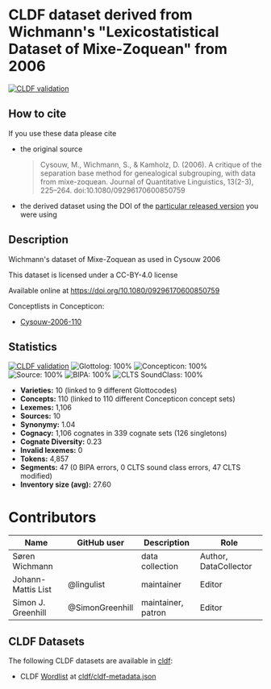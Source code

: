 # CLDF dataset derived from Wichmann's "Lexicostatistical Dataset of Mixe-Zoquean" from 2006

[![CLDF validation](https://github.com/lexibank/wichmannmixezoquean/workflows/CLDF-validation/badge.svg)](https://github.com/lexibank/wichmannmixezoquean/actions?query=workflow%3ACLDF-validation)

## How to cite

If you use these data please cite
- the original source
  > Cysouw, M., Wichmann, S., & Kamholz, D. (2006). A critique of the separation base method for genealogical subgrouping, with data from mixe-zoquean. Journal of Quantitative Linguistics, 13(2-3), 225–264. doi:10.1080/09296170600850759
- the derived dataset using the DOI of the [particular released version](../../releases/) you were using

## Description


Wichmann's dataset of Mixe-Zoquean as used in Cysouw 2006

This dataset is licensed under a CC-BY-4.0 license

Available online at https://doi.org/10.1080/09296170600850759


Conceptlists in Concepticon:
- [Cysouw-2006-110](https://concepticon.clld.org/contributions/Cysouw-2006-110)
## Statistics


[![CLDF validation](https://github.com/lexibank/wichmannmixezoquean/workflows/CLDF-validation/badge.svg)](https://github.com/lexibank/wichmannmixezoquean/actions?query=workflow%3ACLDF-validation)
![Glottolog: 100%](https://img.shields.io/badge/Glottolog-100%25-brightgreen.svg "Glottolog: 100%")
![Concepticon: 100%](https://img.shields.io/badge/Concepticon-100%25-brightgreen.svg "Concepticon: 100%")
![Source: 100%](https://img.shields.io/badge/Source-100%25-brightgreen.svg "Source: 100%")
![BIPA: 100%](https://img.shields.io/badge/BIPA-100%25-brightgreen.svg "BIPA: 100%")
![CLTS SoundClass: 100%](https://img.shields.io/badge/CLTS%20SoundClass-100%25-brightgreen.svg "CLTS SoundClass: 100%")

- **Varieties:** 10 (linked to 9 different Glottocodes)
- **Concepts:** 110 (linked to 110 different Concepticon concept sets)
- **Lexemes:** 1,106
- **Sources:** 10
- **Synonymy:** 1.04
- **Cognacy:** 1,106 cognates in 339 cognate sets (126 singletons)
- **Cognate Diversity:** 0.23
- **Invalid lexemes:** 0
- **Tokens:** 4,857
- **Segments:** 47 (0 BIPA errors, 0 CLTS sound class errors, 47 CLTS modified)
- **Inventory size (avg):** 27.60

# Contributors

Name | GitHub user | Description | Role
--- | --- | --- | ---
Søren Wichmann | | data collection | Author, DataCollector
Johann-Mattis List | @lingulist | maintainer | Editor
Simon J. Greenhill | @SimonGreenhill | maintainer, patron | Editor





## CLDF Datasets

The following CLDF datasets are available in [cldf](cldf):

- CLDF [Wordlist](https://github.com/cldf/cldf/tree/master/modules/Wordlist) at [cldf/cldf-metadata.json](cldf/cldf-metadata.json)